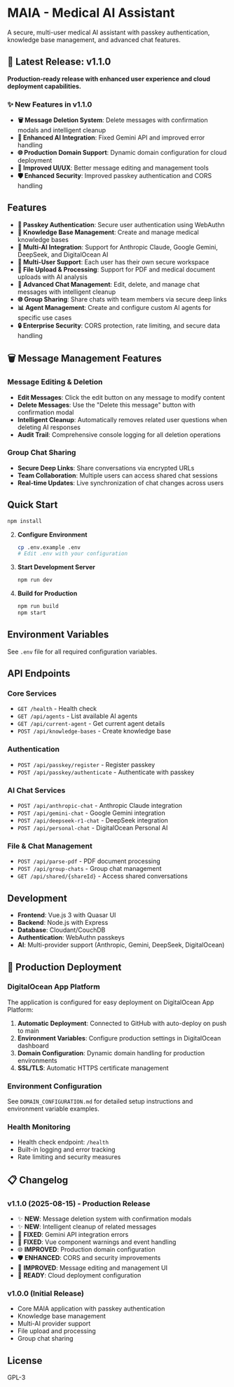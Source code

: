 # MAIA - Medical AI Assistant

A secure, multi-user medical AI assistant with passkey authentication, knowledge base management, and advanced chat features.

## 🎉 Latest Release: v1.1.0

**Production-ready release with enhanced user experience and cloud deployment capabilities.**

### ✨ New Features in v1.1.0
- **🗑️ Message Deletion System**: Delete messages with confirmation modals and intelligent cleanup
- **🔧 Enhanced AI Integration**: Fixed Gemini API and improved error handling
- **🌐 Production Domain Support**: Dynamic domain configuration for cloud deployment
- **📱 Improved UI/UX**: Better message editing and management tools
- **🛡️ Enhanced Security**: Improved passkey authentication and CORS handling

## Features

- **🔐 Passkey Authentication**: Secure user authentication using WebAuthn
- **🧠 Knowledge Base Management**: Create and manage medical knowledge bases
- **🤖 Multi-AI Integration**: Support for Anthropic Claude, Google Gemini, DeepSeek, and DigitalOcean AI
- **👥 Multi-User Support**: Each user has their own secure workspace
- **📁 File Upload & Processing**: Support for PDF and medical document uploads with AI analysis
- **💬 Advanced Chat Management**: Edit, delete, and manage chat messages with intelligent cleanup
- **🌐 Group Sharing**: Share chats with team members via secure deep links
- **📊 Agent Management**: Create and configure custom AI agents for specific use cases
- **🔒 Enterprise Security**: CORS protection, rate limiting, and secure data handling

## 🗑️ Message Management Features

### Message Editing & Deletion
- **Edit Messages**: Click the edit button on any message to modify content
- **Delete Messages**: Use the "Delete this message" button with confirmation modal
- **Intelligent Cleanup**: Automatically removes related user questions when deleting AI responses
- **Audit Trail**: Comprehensive console logging for all deletion operations

### Group Chat Sharing
- **Secure Deep Links**: Share conversations via encrypted URLs
- **Team Collaboration**: Multiple users can access shared chat sessions
- **Real-time Updates**: Live synchronization of chat changes across users

## Quick Start

   ```bash
   npm install
   ```

2. **Configure Environment**

   ```bash
   cp .env.example .env
   # Edit .env with your configuration
   ```

3. **Start Development Server**

   ```bash
   npm run dev
   ```

4. **Build for Production**
   ```bash
   npm run build
   npm start
   ```

## Environment Variables

See `.env` file for all required configuration variables.

## API Endpoints

### Core Services
- `GET /health` - Health check
- `GET /api/agents` - List available AI agents
- `GET /api/current-agent` - Get current agent details
- `POST /api/knowledge-bases` - Create knowledge base

### Authentication
- `POST /api/passkey/register` - Register passkey
- `POST /api/passkey/authenticate` - Authenticate with passkey

### AI Chat Services
- `POST /api/anthropic-chat` - Anthropic Claude integration
- `POST /api/gemini-chat` - Google Gemini integration
- `POST /api/deepseek-r1-chat` - DeepSeek integration
- `POST /api/personal-chat` - DigitalOcean Personal AI

### File & Chat Management
- `POST /api/parse-pdf` - PDF document processing
- `POST /api/group-chats` - Group chat management
- `GET /api/shared/{shareId}` - Access shared conversations

## Development

- **Frontend**: Vue.js 3 with Quasar UI
- **Backend**: Node.js with Express
- **Database**: Cloudant/CouchDB
- **Authentication**: WebAuthn passkeys
- **AI**: Multi-provider support (Anthropic, Gemini, DeepSeek, DigitalOcean)

## 🚀 Production Deployment

### DigitalOcean App Platform
The application is configured for easy deployment on DigitalOcean App Platform:

1. **Automatic Deployment**: Connected to GitHub with auto-deploy on push to main
2. **Environment Variables**: Configure production settings in DigitalOcean dashboard
3. **Domain Configuration**: Dynamic domain handling for production environments
4. **SSL/TLS**: Automatic HTTPS certificate management

### Environment Configuration
See `DOMAIN_CONFIGURATION.md` for detailed setup instructions and environment variable examples.

### Health Monitoring
- Health check endpoint: `/health`
- Built-in logging and error tracking
- Rate limiting and security measures

## 📋 Changelog

### v1.1.0 (2025-08-15) - Production Release
- ✨ **NEW**: Message deletion system with confirmation modals
- ✨ **NEW**: Intelligent cleanup of related messages
- 🔧 **FIXED**: Gemini API integration errors
- 🔧 **FIXED**: Vue component warnings and event handling
- 🌐 **IMPROVED**: Production domain configuration
- 🛡️ **ENHANCED**: CORS and security improvements
- 📱 **IMPROVED**: Message editing and management UI
- 🚀 **READY**: Cloud deployment configuration

### v1.0.0 (Initial Release)
- Core MAIA application with passkey authentication
- Knowledge base management
- Multi-AI provider support
- File upload and processing
- Group chat sharing

## License

GPL-3
